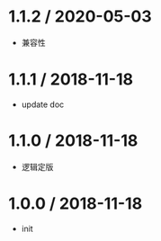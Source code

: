 1.1.2 / 2020-05-03
==================

* 兼容性

1.1.1 / 2018-11-18
==================

* update doc

1.1.0 / 2018-11-18
==================

* 逻辑定版

1.0.0 / 2018-11-18
==================

* init